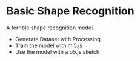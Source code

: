 # Basic Shape Recognition

A terrible shape recognition model.

+ Generate Dataset with Processing
+ Train the model with ml5.js
+ Use the model with a p5.js sketch
